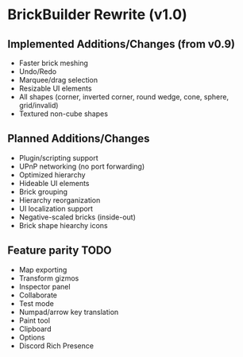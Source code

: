 # BrickBuilder Rewrite (v1.0)

## Implemented Additions/Changes (from v0.9)
- Faster brick meshing
- Undo/Redo
- Marquee/drag selection
- Resizable UI elements
- All shapes (corner, inverted corner, round wedge, cone, sphere, grid/invalid)
- Textured non-cube shapes

## Planned Additions/Changes
- Plugin/scripting support
- UPnP networking (no port forwarding)
- Optimized hierarchy
- Hideable UI elements
- Brick grouping
- Hierarchy reorganization
- UI localization support
- Negative-scaled bricks (inside-out)
- Brick shape hiearchy icons

## Feature parity TODO
- Map exporting
- Transform gizmos
- Inspector panel
- Collaborate
- Test mode
- Numpad/arrow key translation
- Paint tool
- Clipboard
- Options
- Discord Rich Presence
